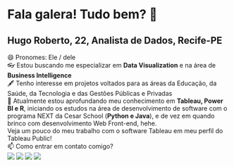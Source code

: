 <h1>Fala galera! Tudo bem? 🦕</h1>
<h2>Hugo Roberto, 22, Analista de Dados, Recife-PE</h2> 
😄 Pronomes: Ele / dele<br>
👓 Estou buscando me especializar em <strong>Data Visualization</strong> e na área de <strong>Business Intelligence</strong><br>
🖋️ Tenho interesse em projetos voltados para as áreas da Educação, da Saúde, da Tecnologia e das Gestões Públicas e Privadas<br>
📖 Atualmente estou aprofundando meu conhecimento em <strong>Tableau, Power BI e R</strong>, iniciando os estudos na área de desenvolvimento de software com o programa NEXT da Cesar School (<strong>Python e Java</strong>), e de vez em quando brinco com desenvolvimento Web Front-end, hehe.<br>
Veja um pouco do meu trabalho com o software Tableau em meu perfil do Tableau Public!<br>
📫 Como entrar em contato comigo?<br>
<div>
<a href="https://www.instagram.com/pega_a_viz/" target="_blank"><img src="https://img.shields.io/badge/-Instagram-%23E4405F?style=for-the-badge&logo=instagram&logoColor=white"></a>
<a href = "mailto:contato@hugooli2412"><img src="https://img.shields.io/badge/Gmail-D14836?style=for-the-badge&logo=gmail&logoColor=white" target="_blank"></a>
<a href="https://www.linkedin.com/in/hugo-roberto-de-oliveira/" target="_blank"><img src="https://img.shields.io/badge/-LinkedIn-%230077B5?style=for-the-badge&logo=linkedin&logoColor=white"></a>
  <a href="https://public.tableau.com/app/profile/hugo.roberto.de.oliveira#!/" target="_blank"><img src="https://img.shields.io/badge/Tableau-E97627?style=for-the-badge&logo=Tableau&logoColor=white"></a>
</div>

